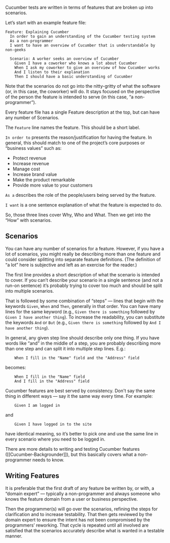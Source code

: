 Cucumber tests are written in terms of features that are broken up into scenarios.

Let’s start with an example feature file:
```Gherkin
Feature: Explaining Cucumber
  In order to gain an understanding of the Cucumber testing system
  As a non-programmer
  I want to have an overview of Cucumber that is understandable by non-geeks

  Scenario: A worker seeks an overview of Cucumber
    Given I have a coworker who knows a lot about Cucumber
    When I ask my coworker to give an overview of how Cucumber works
    And I listen to their explanation
    Then I should have a basic understanding of Cucumber
```

Note that the scenarios do not go into the nitty-gritty of what the software (or, in this case, the coworker) will do. It stays focused on the perspective of the person the feature is intended to serve (in this case, “a non-programmer”).

Every feature file has a single Feature description at the top, but can have any number of Scenarios.

The `Feature` line names the feature. This should be a short label.

`In order to` presents the reason/justification for having the feature. In general, this should match to one of the project’s core purposes or “business values” such as:
* Protect revenue
* Increase revenue
* Manage cost
* Increase brand value
* Make the product remarkable
* Provide more value to your customers

`As a` describes the role of the people/users being served by the feature.

`I want` is a one sentence explanation of what the feature is expected to do.

So, those three lines cover Why, Who and What. Then we get into the “How” with scenarios.

## Scenarios

You can have any number of scenarios for a feature. However, if you have a lot of scenarios, you might really be describing more than one feature and could consider splitting into separate feature definitions. (The definition of “a lot” here is subjective and left as an exercise for the reader.)

The first line provides a short description of what the scenario is intended to cover. If you can’t describe your scenario in a single sentence (and not a run-on sentence) it’s probably trying to cover too much and should be split into multiple scenarios.

That is followed by some combination of “steps” — lines that begin with the keywords `Given`, `When` and `Then`, generally in that order. You can have many lines for the same keyword (e.g., `Given there is something` followed by `Given I have another thing`). To increase the readability, you can substitute the keywords `And` or `But` (e.g., `Given there is something` followed by `And I have another thing`).

In general, any given step line should describe only one thing. If you have words like “and” in the middle of a step, you are probably describing more than one step and can split it into multiple step lines. E.g.:
```Gherkin
	When I fill in the "Name" field and the "Address" field
```
becomes:
```Gherkin
	When I fill in the "Name" field
	And I fill in the "Address" field
```

Cucumber features are best served by consistency. Don't say the same thing in different ways — say it the same way every time. For example:
```Gherkin
	Given I am logged in
```
and
```Gherkin
	Given I have logged in to the site
```
have identical meaning, so it’s better to pick one and use the same line in every scenario where you need to be logged in.

There are more details to writing and testing Cucumber features ([[Cucumber-Backgrounder]]), but this basically covers what a non-programmer needs to know.

## Writing Features

It is preferable that the first draft of any feature be written by, or with, a “domain expert” — typically a non-programmer and always someone who knows the feature domain from a user or business perspective.

Then the programmer(s) will go over the scenarios, refining the steps for clarification and to increase testability. That then gets reviewed by the domain expert to ensure the intent has not been compromised by the programmers’ reworking. That cycle is repeated until all involved are satisfied that the scenarios accurately describe what is wanted in a testable manner.
